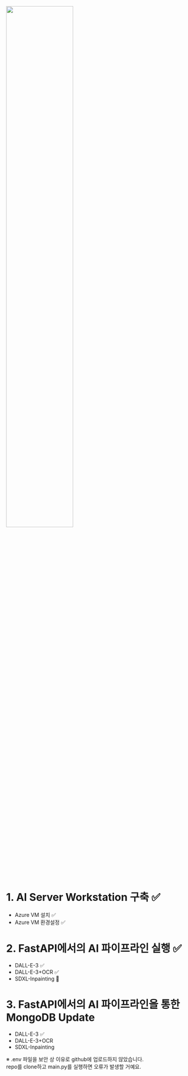 <img src="https://github.com/jodog0412/ASAP_AI/assets/83653380/9b4717b7-07ef-4af8-be24-19a2a76abfaa" width="60%" height="60%">  

# 1. AI Server Workstation 구축 ✅
   * Azure VM 설치 ✅
   * Azure VM 환경설정 ✅
# 2. FastAPI에서의 AI 파이프라인 실행 ✅
   * DALL-E-3 ✅
   * DALL-E-3+OCR ✅
   * SDXL-Inpainting 🔄
# 3. FastAPI에서의 AI 파이프라인을 통한 MongoDB Update
   * DALL-E-3 ✅
   * DALL-E-3+OCR
   * SDXL-Inpainting

※ .env 파일을 보안 상 이유로 github에 업로드하지 않았습니다.   
repo를 clone하고 main.py를 실행하면 오류가 발생할 거예요. 
